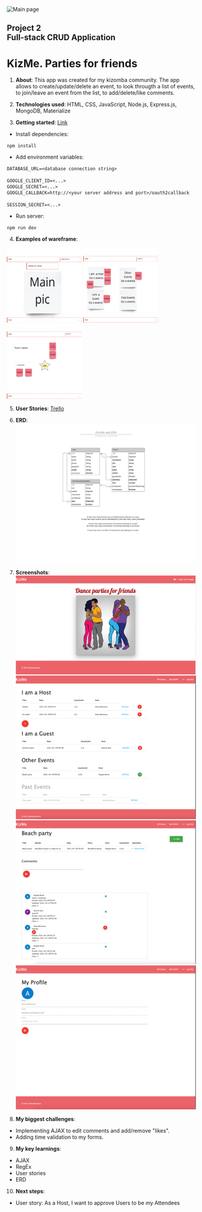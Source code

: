 ![Main page]()

## Project 2 <br> Full-stack CRUD Application

# **KizMe. Parties for friends**

1. **About**: This app was created for my kizomba community. The app allows to create/update/delete an event, to look througth a list of events, to join/leave an event from the list, to add/delete/like comments.
2. **Technologies used**: HTML, CSS, JavaScript, Node.js, Express.js, MongoDB, Materialize

3. **Getting started**: [Link]()
* Install dependencies: 
```
npm install
```
*  Add environment variables:
```
DATABASE_URL=<database connection string>

GOOGLE_CLIENT_ID=<...>
GOOGLE_SECRET=<...>
GOOGLE_CALLBACK=http://<your server address and port>/oauth2callback

SESSION_SECRET=<...>
```

*  Run server:
```
npm run dev
```

4. **Examples of wareframe**: 

<img src="public/images/Main_page.jpg" width="200" height="200">
<img src="public/images/Events_Index_page.jpg" width="200" height="200">
<img src="public/images/Events_show_page.jpg" width="200" height="200">


5. **User Stories**: [Trello](https://trello.com/b/8hvBQePf/kizme-app)

6. **ERD**: 
![ERD](public/images/Database_ER_diagram.jpeg)


7. **Screenshots**:
![Landing](public/images/Landing.png)
![Index page](public/images/Index_page.png)
![Show page](public/images/Show_page.png)
![User's profile](public/images/My_profile.png)

8. **My biggest challenges**:

* Implementing AJAX to edit comments and add/remove "likes".
* Adding time validation to my forms.

9. **My key learnings**:

* AJAX
* RegEx
* User stories
* ERD

10. **Next steps**: 

* User story: As a Host, I want to approve Users to be my Attendees
